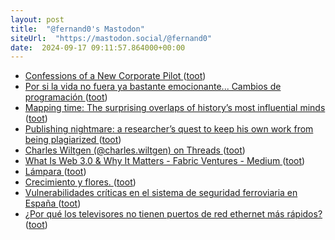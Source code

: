 ```yaml
---
layout: post
title:  "@fernand0's Mastodon"
siteUrl:  "https://mastodon.social/@fernand0"
date:  2024-09-17 09:11:57.864000+00:00
---
```

*  [Confessions of a New Corporate Pilot ](https://www.jetwhine.com/2024/09/confessions-of-a-brand-new-corporate-aircraft-pilot) ([toot](https://mastodon.social/@fernand0/113152119135351257))
*  [Por si la vida no fuera ya bastante emocionante... Cambios de programación ](https://mastodon.social/@fernand0/113152110146537439) ([toot](https://mastodon.social/@fernand0/113152110146537439))
*  [Mapping time: The surprising overlaps of history’s most influential minds ](https://bigthink.com/strange-maps/the-big-map-of-who-lived-when) ([toot](https://mastodon.social/@fernand0/113151868616075702))
*  [Publishing nightmare: a researcher’s quest to keep his own work from being plagiarized ](https://www.nature.com/articles/d41586-024-02554-) ([toot](https://mastodon.social/@fernand0/113151674842110030))
*  [Charles Wiltgen (@charles.wiltgen) on Threads ](https://www.threads.net/@charles.wiltgen/post/C_gEcEUPavD) ([toot](https://mastodon.social/@fernand0/113151035377125839))
*  [What Is Web 3.0 & Why It Matters - Fabric Ventures - Medium ](https://medium.com/fabric-ventures/what-is-web-3-0-why-it-matters-934eb07f3d2) ([toot](https://mastodon.social/@fernand0/113150335136015125))
*  [Lámpara ](https://www.flickr.com/photos/fernand0/53982293968) ([toot](https://mastodon.social/@fernand0/113150322904104974))
*  [Crecimiento y flores. ](https://avecesunafoto.wordpress.com/2024/09/16/crecimiento-y-flores) ([toot](https://mastodon.social/@fernand0/113148476756104246))
*  [Vulnerabilidades críticas en el sistema de seguridad ferroviaria en España ](https://blog.elhacker.net/2024/08/vulnerabilidades-criticas-en-el-sistema-seguridad-ferroviario.htm) ([toot](https://mastodon.social/@fernand0/113148344379742632))
*  [¿Por qué los televisores no tienen puertos de red ethernet más rápidos? ](https://www.avpasion.com/televisores-gama-alta-no-ethernet-mas-rapidos) ([toot](https://mastodon.social/@fernand0/113148242144005435))
